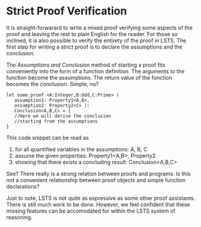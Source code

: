 # Strict Proof Verification

It is straight-forwarard to write a mixed proof verifying some aspects of the proof and leaving the rest to plain English for the reader.
For those so inclined, it is also possible to verify the entirety of the proof in LSTS.
The first step for writing a strict proof is to declare the assumptions and the conclusion.

The *Assumptions and Conclusion* method of starting a proof fits conveniently into the form of a function definition.
The arguments to the function become the assumptions.
The return value of the function becomes the conclusion.
Simple, no?

```lsts
let some_proof <A:Integer,B:Odd,C:Prime> (
   assumption1: Property1<A,B>,
   assumption2: Property2<C> ):
   Conclusion<A,B,C> = {
   //Here we will derive the conclusion
   //starting from the assumptions
}
```

This code snippet can be read as

1. for all quantified variables in the assumptions: A, B, C
2. assume the given properties: Property1<A,B>, Property2<C>
3. showing that there exists a concluding result: Conclusion<A,B,C>

See? There really is a strong relation between proofs and programs.
Is this not a convenient relationship between proof objects and simple function declarations?

Just to note, LSTS is not quite as expressive as some other proof assistants.
There is still much work to be done.
However, we feel confident that these missing features can be accomodated for within the LSTS system of reasoning.
